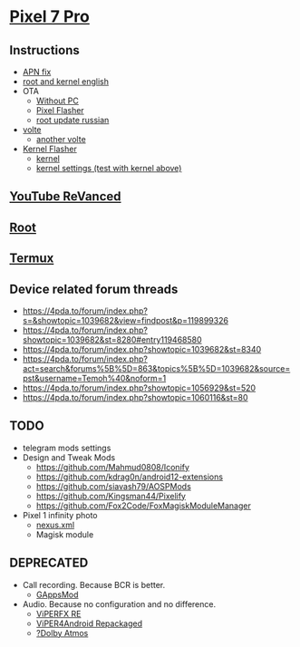 # [Pixel 7 Pro](../README.md)

## Instructions

- [APN fix](https://4pda.to/forum/index.php?showtopic=1030072&view=findpost&p=117115914)
- [root and kernel english](https://forum.xda-developers.com/t/unlock-bootloader-root-pixel-7-pro-cheetah-safetynet.4502805/)
- OTA
  - [Without PC](https://4pda.to/forum/index.php?showtopic=1063306&view=findpost&p=120925739)
  - [Pixel Flasher](https://github.com/badabing2005/PixelFlasher)
  - [root update russian](https://4pda.to/forum/index.php?s=&showtopic=1063306&view=findpost&p=120901180)
- [volte](https://4pda.to/forum/index.php?showtopic=1039682&view=findpost&p=118422509)
  - [another volte](https://github.com/swangjang/Pixel-Redbull-Carrier-Patch)
- [Kernel Flasher](https://github.com/capntrips/KernelFlasher)
  - [kernel](https://forum.xda-developers.com/t/kernel-19-12-2022-android-13-0-0-stable-kirisakura-1-2-1-for-pixel-7-pro-aka-pantah.4509795/)
  - [kernel settings (test with kernel above)](https://forum.xda-developers.com/t/optimise-stock-kernel-scheduler-governor-setting.4544447/)

## [YouTube ReVanced](revanced.md)

## [Root](root.md)

## [Termux](termux.md)

## Device related forum threads

- <https://4pda.to/forum/index.php?s=&showtopic=1039682&view=findpost&p=119899326>
- <https://4pda.to/forum/index.php?showtopic=1039682&st=8280#entry119468580>
- <https://4pda.to/forum/index.php?showtopic=1039682&st=8340>
- <https://4pda.to/forum/index.php?act=search&forums%5B%5D=863&topics%5B%5D=1039682&source=pst&username=Temoh%40&noform=1>
- <https://4pda.to/forum/index.php?showtopic=1056929&st=520>
- <https://4pda.to/forum/index.php?showtopic=1060116&st=80>

## TODO

- telegram mods settings
- Design and Tweak Mods
  - <https://github.com/Mahmud0808/Iconify>
  - <https://github.com/kdrag0n/android12-extensions>
  - <https://github.com/siavash79/AOSPMods>
  - <https://github.com/Kingsman44/Pixelify>
  - <https://github.com/Fox2Code/FoxMagiskModuleManager>
- Pixel 1 infinity photo
  - [nexus.xml](https://4pda.to/forum/index.php?s=&showtopic=915369&view=findpost&p=112909048)
  - Magisk module

## DEPRECATED

- Call recording. Because BCR is better.
  - [GAppsMod](https://github.com/jacopotediosi/GAppsMod)
- Audio. Because no configuration and no difference.
  - [ViPERFX RE](https://github.com/AndroidAudioMods/ViPERFX_RE)
  - [ViPER4Android Repackaged](https://github.com/programminghoch10/ViPER4AndroidRepackaged)
  - [?Dolby Atmos](https://gitlab.com/reiryuki-the-fixer/dolby-atmos-magic-revision-magisk-module)
